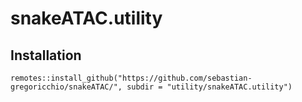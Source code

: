# snakeATAC.utility

## Installation
```remotes::install_github("https://github.com/sebastian-gregoricchio/snakeATAC/", subdir = "utility/snakeATAC.utility")```
